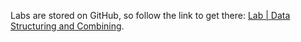 <br><br>

Labs are stored on GitHub, so follow the link to get there: [Lab | Data Structuring and Combining](https://github.com/data-bootcamp-v4/lab-dw-data-structuring-and-combining).

